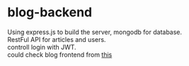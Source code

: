 # blog-backend
  
Using express.js to build the server, mongodb for database.  
RestFul API for articles and users.   
controll login with JWT.   
could check blog frontend from [this](https://github.com/LiDingYu0510/blog-frontend)
